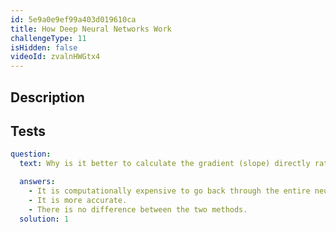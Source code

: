 ```yaml
---
id: 5e9a0e9ef99a403d019610ca
title: How Deep Neural Networks Work
challengeType: 11
isHidden: false
videoId: zvalnHWGtx4
---
```


## Description
<section id='description'>
</section>

## Tests
<section id='tests'>

```yml
question:
  text: Why is it better to calculate the gradient (slope) directly rather than numerically?

  answers:
    - It is computationally expensive to go back through the entire neural network and adjust the weights for each layer of the neural network.
    - It is more accurate.
    - There is no difference between the two methods.
  solution: 1
```

</section>

